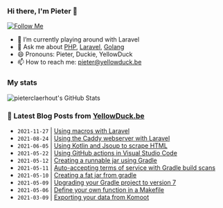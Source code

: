 ### Hi there, I'm Pieter 👋  
[![Follow Me](https://img.shields.io/github/followers/pieterclaerhout?label=Follow&style=social)](https://github.com/pieterclaerhout)

- 🌱 I’m currently playing around with Laravel
- 💬 Ask me about [PHP](https://php.net), [Laravel](http://laravel.com), [Golang](https://golang.org)
- 😄 Pronouns: Pieter, Duckie, YellowDuck
- 📫 How to reach me: pieter@yellowduck.be

### My stats

![pieterclaerhout's GitHub Stats](https://github-readme-stats.vercel.app/api?username=pieterclaerhout&show_icons=true&count_private=true&line_height=40)

### 📩 Latest Blog Posts from [YellowDuck.be](https://www.yellowduck.be/)
<!-- BLOG-POST-LIST:START -->
- `2021-11-27` | [Using macros with Laravel](https://www.yellowduck.be/using-macros-with-laravel?utm_source=Using+macros+with+Laravel&utm_medium=RSS&utm_campaign=RSS+Reader)  
- `2021-08-24` | [Using the Caddy webserver with Laravel](https://www.yellowduck.be/using-the-caddy-webserver-with-laravel?utm_source=Using+the+Caddy+webserver+with+Laravel&utm_medium=RSS&utm_campaign=RSS+Reader)  
- `2021-06-05` | [Using Kotlin and Jsoup to scrape HTML](https://www.yellowduck.be/using-kotlin-and-jsoup-to-scrape-html?utm_source=Using+Kotlin+and+Jsoup+to+scrape+HTML&utm_medium=RSS&utm_campaign=RSS+Reader)  
- `2021-05-22` | [Using GitHub actions in Visual Studio Code](https://www.yellowduck.be/using-github-actions-in-visual-studio-code?utm_source=Using+GitHub+actions+in+Visual+Studio+Code&utm_medium=RSS&utm_campaign=RSS+Reader)  
- `2021-05-12` | [Creating a runnable jar using Gradle](https://www.yellowduck.be/creating-a-runnable-jar-using-gradle?utm_source=Creating+a+runnable+jar+using+Gradle&utm_medium=RSS&utm_campaign=RSS+Reader)  
- `2021-05-11` | [Auto-accepting terms of service with Gradle build scans](https://www.yellowduck.be/auto-accepting-terms-of-service-with-gradle-build-scans?utm_source=Auto-accepting+terms+of+service+with+Gradle+build+scans&utm_medium=RSS&utm_campaign=RSS+Reader)  
- `2021-05-10` | [Creating a fat jar from gradle](https://www.yellowduck.be/creating-a-fat-jar-from-gradle?utm_source=Creating+a+fat+jar+from+gradle&utm_medium=RSS&utm_campaign=RSS+Reader)  
- `2021-05-09` | [Upgrading your Gradle project to version 7](https://www.yellowduck.be/upgrading-your-gradle-project-to-version-7?utm_source=Upgrading+your+Gradle+project+to+version+7&utm_medium=RSS&utm_campaign=RSS+Reader)  
- `2021-05-06` | [Define your own function in a Makefile](https://www.yellowduck.be/define-your-own-function-in-a-makefile?utm_source=Define+your+own+function+in+a+Makefile&utm_medium=RSS&utm_campaign=RSS+Reader)  
- `2021-03-09` | [Exporting your data from Komoot](https://www.yellowduck.be/exporting-your-data-from-komoot?utm_source=Exporting+your+data+from+Komoot&utm_medium=RSS&utm_campaign=RSS+Reader)  

<!-- BLOG-POST-LIST:END -->

